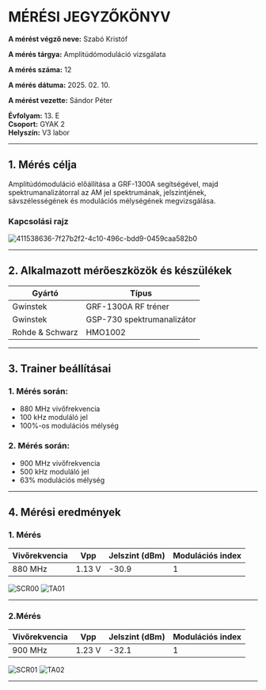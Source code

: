 
# MÉRÉSI JEGYZŐKÖNYV

**A mérést végző neve:** Szabó Kristóf

**A mérés tárgya:** Amplitúdómoduláció vizsgálata

**A mérés száma:** 12

**A mérés dátuma:** 2025. 02. 10.

**A mérést vezette:** Sándor Péter  

**Évfolyam:** 13. E  
**Csoport:** GYAK 2  
**Helyszín:** V3 labor  

---

## 1. Mérés célja

Amplitúdómoduláció előállítása a GRF-1300A segítségével, majd spektrumanalizátorral az AM jel spektrumának, jelszintjének, sávszélességének és modulációs mélységének megvizsgálása.

### Kapcsolási rajz

![411538636-7f27b2f2-4c10-496c-bdd9-0459caa582b0](https://github.com/user-attachments/assets/bb10c4ec-953f-4f65-842d-4f4b9a211155)

---

## 2. Alkalmazott mérőeszközök és készülékek

| Gyártó | Típus |
| ------ | ----- |
| Gwinstek | GRF-1300A RF tréner |
| Gwinstek | GSP-730 spektrumanalizátor |
| Rohde & Schwarz | HMO1002 |


---

## 3. Trainer beállításai

### 1. Mérés során:

  - 880 MHz vivőfrekvencia
  - 100 kHz moduláló jel
  - 100%-os modulációs mélység

### 2. Mérés során:

  - 900 MHz vivőfrekvencia
  - 500 kHz moduláló jel
  - 63% modulációs mélység

---

## 4. Mérési eredmények

### 1. Mérés

| Vivőrekvencia | Vpp    | Jelszint (dBm) | Modulációs index |
| ------------- | ------ | -------------- | ---------------- |
| 880 MHz       | 1.13 V | -30.9          | 1                |

![SCR00](https://github.com/user-attachments/assets/e2a1ce66-d4f6-4b6b-8d4d-1155c4b50425) ![TA01](https://github.com/user-attachments/assets/aef4fc29-ca16-4843-b039-61a903a40689)

---

### 2.Mérés

| Vivőrekvencia | Vpp    | Jelszint (dBm) | Modulációs index |
| ------------- | ------ | -------------- | ---------------- |
| 900 MHz       | 1.23 V | -32.1          | 1                |

![SCR01](https://github.com/user-attachments/assets/d84ff18c-ddfe-47a8-a7ca-5684c9f264a0) ![TA02](https://github.com/user-attachments/assets/d0c222b9-0bab-44cf-becd-13b3ca0f390f)

---

